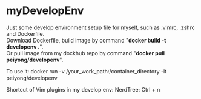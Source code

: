 # myDevelopEnv
Just some develop environment setup file for myself, such as .vimrc, .zshrc and Dockerfile.  
Download Dockerfile, build image by command "**docker build -t developenv .**".  
Or pull image from my dockhub repo by command "**docker pull peiyong/developenv**".      

To use it:
docker run -v /your_work_path:/container_directory -it peiyong/developenv


Shortcut of Vim plugins in my develop env:
NerdTree: Ctrl + n
